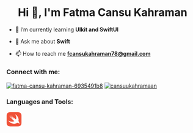 <h1 align="center">Hi 👋, I'm Fatma Cansu Kahraman</h1>


- 🌱 I’m currently learning **UIkit and SwiftUI**

- 💬 Ask me about **Swift**

- 📫 How to reach me **fcansukahraman78@gmail.com**

<h3 align="left">Connect with me:</h3>
<p align="left">
<a href="https://linkedin.com/in/fatma-cansu-kahraman-6935491b8" target="blank"><img align="center" src="https://raw.githubusercontent.com/rahuldkjain/github-profile-readme-generator/master/src/images/icons/Social/linked-in-alt.svg" alt="fatma-cansu-kahraman-6935491b8" height="30" width="40" /></a>
<a href="https://instagram.com/cansuukahramaan" target="blank"><img align="center" src="https://raw.githubusercontent.com/rahuldkjain/github-profile-readme-generator/master/src/images/icons/Social/instagram.svg" alt="cansuukahramaan" height="30" width="40" /></a>
</p>

<h3 align="left">Languages and Tools:</h3>
<p align="left"> <a href="https://developer.apple.com/swift/" target="_blank" rel="noreferrer"> <img src="https://raw.githubusercontent.com/devicons/devicon/master/icons/swift/swift-original.svg" alt="swift" width="40" height="40"/> </a> </p>

